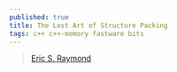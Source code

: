 ```yaml
---
published: true
title: The Lost Art of Structure Packing
tags: c++ c++-memory fastware bits
---
```

> [Eric S. Raymond](http://www.catb.org/esr/structure-packing/)
